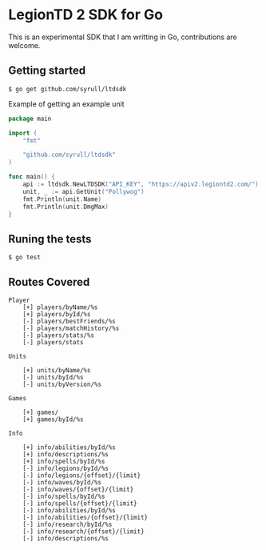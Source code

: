 # LegionTD 2 SDK for Go

This is an experimental SDK that I am writting in Go, contributions are welcome.

## Getting started

```console
$ go get github.com/syrull/ltdsdk
```

Example of getting an example unit

```go
package main

import (
	"fmt"

	"github.com/syrull/ltdsdk"
)

func main() {
	api := ltdsdk.NewLTDSDK("API_KEY", "https://apiv2.legiontd2.com/")
	unit, _ := api.GetUnit("Pollywog")
	fmt.Println(unit.Name)
	fmt.Println(unit.DmgMax)
}
```

## Runing the tests

```console
$ go test
```

## Routes Covered

```
Player
	[+] players/byName/%s
	[+] players/byId/%s
	[-] players/bestFriends/%s
	[-] players/matchHistory/%s
	[-] players/stats/%s
	[-] players/stats

Units

	[+] units/byName/%s
	[-] units/byId/%s
	[-] units/byVersion/%s

Games

	[+] games/
	[+] games/byId/%s

Info

	[+] info/abilities/byId/%s 
	[+] info/descriptions/%s
	[+] info/spells/byId/%s
	[-] info/legions/byId/%s
	[-] info/legions/{offset}/{limit}
	[-] info/waves/byId/%s
	[-] info/waves/{offset}/{limit}
	[-] info/spells/byId/%s
	[-] info/spells/{offset}/{limit}
	[-] info/abilities/byId/%s
	[-] info/abilities/{offset}/{limit}
	[-] info/research/byId/%s
	[-] info/research/{offset}/{limit}
	[-] info/descriptions/%s
```